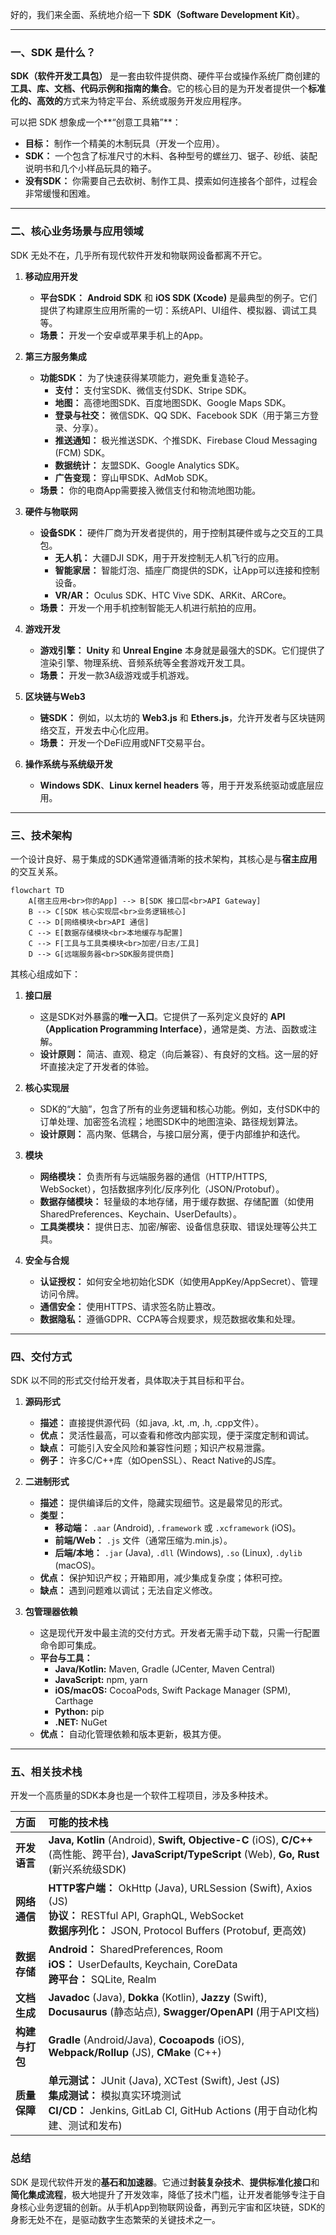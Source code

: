 好的，我们来全面、系统地介绍一下 **SDK（Software Development Kit）**。

---

### 一、SDK 是什么？

**SDK（软件开发工具包）** 是一套由软件提供商、硬件平台或操作系统厂商创建的**工具、库、文档、代码示例和指南的集合**。它的核心目的是为开发者提供一个**标准化的、高效的**方式来为特定平台、系统或服务开发应用程序。

可以把 SDK 想象成一个**“创意工具箱”**：
*   **目标：** 制作一个精美的木制玩具（开发一个应用）。
*   **SDK：** 一个包含了标准尺寸的木料、各种型号的螺丝刀、锯子、砂纸、装配说明书和几个小样品玩具的箱子。
*   **没有SDK：** 你需要自己去砍树、制作工具、摸索如何连接各个部件，过程会非常缓慢和困难。

---

### 二、核心业务场景与应用领域

SDK 无处不在，几乎所有现代软件开发和物联网设备都离不开它。

1.  **移动应用开发**
    *   **平台SDK：** **Android SDK** 和 **iOS SDK (Xcode)** 是最典型的例子。它们提供了构建原生应用所需的一切：系统API、UI组件、模拟器、调试工具等。
    *   **场景：** 开发一个安卓或苹果手机上的App。

2.  **第三方服务集成**
    *   **功能SDK：** 为了快速获得某项能力，避免重复造轮子。
        *   **支付：** 支付宝SDK、微信支付SDK、Stripe SDK。
        *   **地图：** 高德地图SDK、百度地图SDK、Google Maps SDK。
        *   **登录与社交：** 微信SDK、QQ SDK、Facebook SDK（用于第三方登录、分享）。
        *   **推送通知：** 极光推送SDK、个推SDK、Firebase Cloud Messaging (FCM) SDK。
        *   **数据统计：** 友盟SDK、Google Analytics SDK。
        *   **广告变现：** 穿山甲SDK、AdMob SDK。
    *   **场景：** 你的电商App需要接入微信支付和物流地图功能。

3.  **硬件与物联网**
    *   **设备SDK：** 硬件厂商为开发者提供的，用于控制其硬件或与之交互的工具包。
        *   **无人机：** 大疆DJI SDK，用于开发控制无人机飞行的应用。
        *   **智能家居：** 智能灯泡、插座厂商提供的SDK，让App可以连接和控制设备。
        *   **VR/AR：** Oculus SDK、HTC Vive SDK、ARKit、ARCore。
    *   **场景：** 开发一个用手机控制智能无人机进行航拍的应用。

4.  **游戏开发**
    *   **游戏引擎：** **Unity** 和 **Unreal Engine** 本身就是最强大的SDK。它们提供了渲染引擎、物理系统、音频系统等全套游戏开发工具。
    *   **场景：** 开发一款3A级游戏或手机游戏。

5.  **区块链与Web3**
    *   **链SDK：** 例如，以太坊的 **Web3.js** 和 **Ethers.js**，允许开发者与区块链网络交互，开发去中心化应用。
    *   **场景：** 开发一个DeFi应用或NFT交易平台。

6.  **操作系统与系统级开发**
    *   **Windows SDK**、**Linux kernel headers** 等，用于开发系统驱动或底层应用。

---

### 三、技术架构

一个设计良好、易于集成的SDK通常遵循清晰的技术架构，其核心是与**宿主应用**的交互关系。

```mermaid
flowchart TD
    A[宿主应用<br>你的App] --> B[SDK 接口层<br>API Gateway]
    B --> C[SDK 核心实现层<br>业务逻辑核心]
    C --> D[网络模块<br>API 通信]
    C --> E[数据存储模块<br>本地缓存与配置]
    C --> F[工具与工具类模块<br>加密/日志/工具]
    D --> G[远端服务器<br>SDK服务提供商]
```

其核心组成如下：

1.  **接口层**
    *   这是SDK对外暴露的**唯一入口**。它提供了一系列定义良好的 **API（Application Programming Interface）**，通常是类、方法、函数或注解。
    *   **设计原则：** 简洁、直观、稳定（向后兼容）、有良好的文档。这一层的好坏直接决定了开发者的体验。

2.  **核心实现层**
    *   SDK的“大脑”，包含了所有的业务逻辑和核心功能。例如，支付SDK中的订单处理、加密签名流程；地图SDK中的地图渲染、路径规划算法。
    *   **设计原则：** 高内聚、低耦合，与接口层分离，便于内部维护和迭代。

3.  **模块**
    *   **网络模块：** 负责所有与远端服务器的通信（HTTP/HTTPS, WebSocket），包括数据序列化/反序列化（JSON/Protobuf）。
    *   **数据存储模块：** 轻量级的本地存储，用于缓存数据、存储配置（如使用SharedPreferences、Keychain、UserDefaults）。
    *   **工具类模块：** 提供日志、加密/解密、设备信息获取、错误处理等公共工具。

4.  **安全与合规**
    *   **认证授权：** 如何安全地初始化SDK（如使用AppKey/AppSecret）、管理访问令牌。
    *   **通信安全：** 使用HTTPS、请求签名防止篡改。
    *   **数据隐私：** 遵循GDPR、CCPA等合规要求，规范数据收集和处理。

---

### 四、交付方式

SDK 以不同的形式交付给开发者，具体取决于其目标和平台。

1.  **源码形式**
    *   **描述：** 直接提供源代码（如.java, .kt, .m, .h, .cpp文件）。
    *   **优点：** 灵活性最高，可以查看和修改内部实现，便于深度定制和调试。
    *   **缺点：** 可能引入安全风险和兼容性问题；知识产权易泄露。
    *   **例子：** 许多C/C++库（如OpenSSL）、React Native的JS库。

2.  **二进制形式**
    *   **描述：** 提供编译后的文件，隐藏实现细节。这是最常见的形式。
    *   **类型：**
        *   **移动端：** `.aar` (Android), `.framework` 或 `.xcframework` (iOS)。
        *   **前端/Web：** `.js` 文件（通常压缩为.min.js）。
        *   **后端/本地：** `.jar` (Java), `.dll` (Windows), `.so` (Linux), `.dylib` (macOS)。
    *   **优点：** 保护知识产权；开箱即用，减少集成复杂度；体积可控。
    *   **缺点：** 遇到问题难以调试；无法自定义修改。

3.  **包管理器依赖**
    *   这是现代开发中最主流的交付方式。开发者无需手动下载，只需一行配置命令即可集成。
    *   **平台与工具：**
        *   **Java/Kotlin:** Maven, Gradle (JCenter, Maven Central)
        *   **JavaScript:** npm, yarn
        *   **iOS/macOS:** CocoaPods, Swift Package Manager (SPM), Carthage
        *   **Python:** pip
        *   **.NET:** NuGet
    *   **优点：** 自动化管理依赖和版本更新，极其方便。

---

### 五、相关技术栈

开发一个高质量的SDK本身也是一个软件工程项目，涉及多种技术。

| 方面           | 可能的技术栈                                                 |
| :------------- | :----------------------------------------------------------- |
| **开发语言**   | **Java, Kotlin** (Android), **Swift, Objective-C** (iOS), **C/C++** (高性能、跨平台), **JavaScript/TypeScript** (Web), **Go, Rust** (新兴系统级SDK) |
| **网络通信**   | **HTTP客户端：** OkHttp (Java), URLSession (Swift), Axios (JS)<br>**协议：** RESTful API, GraphQL, WebSocket<br>**数据序列化：** JSON, Protocol Buffers (Protobuf, 更高效) |
| **数据存储**   | **Android：** SharedPreferences, Room<br>**iOS：** UserDefaults, Keychain, CoreData<br>**跨平台：** SQLite, Realm |
| **文档生成**   | **Javadoc** (Java), **Dokka** (Kotlin), **Jazzy** (Swift), **Docusaurus** (静态站点), **Swagger/OpenAPI** (用于API文档) |
| **构建与打包** | **Gradle** (Android/Java), **Cocoapods** (iOS), **Webpack/Rollup** (JS), **CMake** (C++) |
| **质量保障**   | **单元测试：** JUnit (Java), XCTest (Swift), Jest (JS)<br>**集成测试：** 模拟真实环境测试<br>**CI/CD：** Jenkins, GitLab CI, GitHub Actions (用于自动化构建、测试和发布) |

### 总结

SDK 是现代软件开发的**基石和加速器**。它通过**封装复杂技术**、**提供标准化接口**和**简化集成流程**，极大地提升了开发效率，降低了技术门槛，让开发者能够专注于自身核心业务逻辑的创新。从手机App到物联网设备，再到元宇宙和区块链，SDK的身影无处不在，是驱动数字生态繁荣的关键技术之一。

